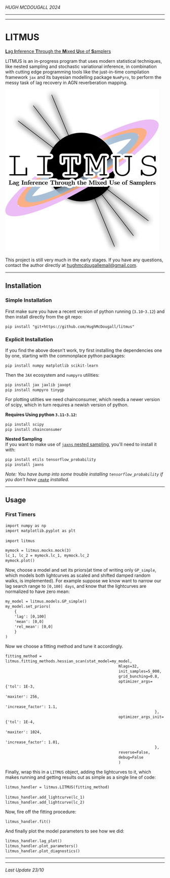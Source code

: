 _HUGH MCDOUGALL 2024_

-----

-----

# LITMUS

<u>**L**ag **I**nference **T**hrough the **M**ixed **U**se of **S**amplers</u>

LITMUS is an in-progress program that uses modern statistical techniques, like nested sampling and stochastic variational inference, in combination with cutting edge programming tools like the just-in-time compilation framework
`jax` and its bayesian modelling package
`NumPyro`, to perform the messy task of lag recovery in AGN reverberation mapping.

![LITMUS](./logo.png)

This project is still very much in the early stages. If you have any questions, contact the author directly at [hughmcdougallemail@gmail.com](mailto:hughmcdougallemail@gmail.com).

-----

## Installation

### Simple Installation

First make sure you have a recent version of python running (`3.10`-`3.12`)
and then install directly from the git repo:

```
pip install "git+https://github.com/HughMcDougall/litmus"
```

### Explicit Installation

If you find the above doesn't work, try first installing the dependencies one by
one, starting with the commonplace python packages:

```
pip install numpy matplotlib scikit-learn
```

Then the `JAX` ecosystem and `numpyro` utilities:

```
pip install jax jaxlib jaxopt
pip install numpyro tinygp
```

For plotting utilties we need chainconsumer, which needs a newer version of scipy, which in turn requires a newish version of python.

**Requires Using python `3.11`-`3.12`:**

```
pip install scipy
pip install chainconsumer
```

**Nested Sampling**  
If you want to make use of [`jaxns` nested sampling](https://github.com/Joshuaalbert/jaxns), you'll need to install it with:

```
pip install etils tensorflow_probability
pip install jaxns
```

_Note: You have bump into some trouble installing `tensorflow_probability` if you don't have [`cmake`](https://cmake.org/) installed._

[//]: # (If you would rather use the polychord sampler, you can attempt this by)
[//]: # (following the [documentation]&#40;https://github.com/PolyChord/PolyChordLite&#41;,  or trying your luck with:)
[//]: # ()
[//]: # (```)
[//]: # (git clone https://github.com/PolyChord/PolyChordLite.git)
[//]: # (cd PolyChordLite)
[//]: # (make)
[//]: # (pip install .)
[//]: #```

-----

## Usage

### First Timers

```
import numpy as np
import matplotlib.pyplot as plt

import litmus
```

```
mymock = litmus.mocks.mock(3)
lc_1, lc_2 = mymock.lc_1, mymock.lc_2
mymock.plot()
```

Now, choose a model and set its priors(at time of writing only `GP_simple`,
which models both lightcurves as scaled and shifted damped random walks, is
implemented). For example suppose we know want to narrow our lag search
range to `[0,100] days`, and know that the lightcurves are normalized to
have zero mean:

```
my_model = litmus.models.GP_simple()
my_model.set_priors(
    {
    'lag': [0,100]
    'mean': [0,0]
    'rel_mean': [0,0]
    }
)
```

Now we choose a fitting method and tune it accordingly.

```
fitting_method = litmus.fitting_methods.hessian_scan(stat_model=my_model,
                                                  Nlags=32,
                                                  init_samples=5_000,
                                                  grid_bunching=0.8,
                                                  optimizer_args={'tol': 1E-3,
                                                                  'maxiter': 256,
                                                                  'increase_factor': 1.1,
                                                                  },
                                                  optimizer_args_init={'tol': 1E-4,
                                                                  'maxiter': 1024,
                                                                  'increase_factor': 1.01,
                                                                  },
                                                  reverse=False,
                                                  debug=False
                                                  )
```

Finally, wrap this in a `LITMUS` object, adding the lightcurves to it, which
makes running and getting results out as simple as a single line of code:

```
litmus_handler = litmus.LITMUS(fitting_method)

litmus_handler.add_lightcurve(lc_1)
litmus_handler.add_lightcurve(lc_2)
```

Now, fire off the fitting procedure:

```
litmus_handler.fit()
```

And finally plot the model parameters to see how we did:

```
litmus_handler.lag_plot()
litmus_handler.plot_parameters()
litmus_handler.plot_diagnostics()
```

-----

-----


_Last Update 23/10_